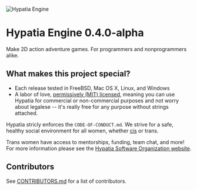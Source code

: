![Hypatia Engine](media/logos/logotype-blacktext-transparentbg.png)

# Hypatia Engine 0.4.0-alpha

Make 2D action adventure games. For programmers and nonprogrammers alike.

## What makes this project special?

  * Each release tested in FreeBSD, Mac OS X, Linux, and Windows
  * A labor of love, [permissively (MIT) licensed](./LICENSE),
    meaning you can use Hypatia for commercial or non-commercial purposes and
    not worry about legalese -- it's really free for any purpose without
    strings attached.

Hypatia stricly enforces the `CODE-OF-CONDUCT.md`. We strive for a
safe, healthy social environment for all women, whether
[cis](https://en.wikipedia.org/wiki/Cisgender) or trans.

Trans women have access to mentorships, funding, team chat,
and more! For more information please see the
[Hypatia Software Organization website](http://hypatiasoftware.org).

## Contributors

See [CONTRIBUTORS.md](/CONTRIBUTORS.md) for a list of contributors.
